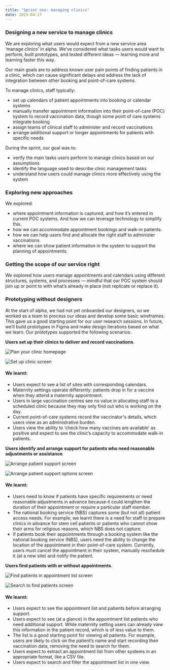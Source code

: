 ```yaml
---
title: "Sprint one: managing clinics"
date: 2023-04-17
---
```

### Designing a new service to manage clinics 
We are exploring what users would expect from a new service area ‘manage clinics’ in alpha. We’ve considered what tasks users would want to perform, built prototypes, and tested different ideas — learning more and learning faster this way. 

Our main goals are to address known user pain points of finding patients in a clinic, which can cause significant delays and address the lack of integration between other booking and point-of-care systems. 

To manage clinics, staff typically: 

- set up calendars of patient appointments into booking or calendar systems 
- manually transfer appointment information into their point-of-care (POC) system to record vaccination data, though some point of care systems integrate booking  
- assign teams of clinical staff to administer and record vaccinations 
- arrange additional support or longer appointments for patients with specific needs 

During the sprint, our goal was to:  

- verify the main tasks users perform to manage clinics based on our assumptions 
- identify the language used to describe clinic management tasks 
- understand how users could manage clinics more effectively using the system 

### Exploring new approaches  

We explored: 

- where appointment information is captured, and how it’s entered in current POC systems. And how we can leverage technology to simplify this. 
- how we can accommodate appointment bookings and walk-in patients. 
- how we can help users find and allocate the right staff to administer vaccinations. 
- where we can show patient information in the system to support the planning of appointments. 

### Getting the scope of our service right 
We explored how users manage appointments and calendars using different structures, systems, and processes — mindful that our POC system should join up or point to with what’s already in place (not replicate or replace it).  

### Prototyping without designers  

At the start of alpha, we had not yet onboarded our designers, so we worked as a team to process our ideas and develop some basic wireframes. This gave us a good starting point for our user research sessions. In future, we’ll build prototypes in Figma and make design iterations based on what we learn. Our prototypes supported the following scenarios:

**Users set up their clinics to deliver and record vaccinations**.

![Plan your clinic homepage](eccyyd9xahdqn16pv7hrc8qhkzor.png)

![Set up clinic screen](u8cu2anf2uymycq20zr6jqvo1w7o.png)

#### We learnt:

- Users expect to see a list of sites with corresponding calendars. 
- Maternity settings operate differently: patients drop in for a vaccine when they attend a maternity appointment. 
- Users in large vaccination centres see no value in allocating staff to a scheduled clinic because they may only find out who is working on the day.  
- Current point-of-care systems record the vaccinator's details, which users view as an administrative burden.   
- Users view the ability to ‘check how many vaccines are available’ as positive and expect to see the clinic’s capacity to accommodate walk-in patients.   
   
**Users identify and arrange support for patients who need reasonable adjustments or assistance**. 

![Arrange patient support screen](9a6eux4vy6zzjzc3uvxpln4pjguo.png)

![Arrange patient support options screen](uf9ejlrjuk5huxmnwtr2w66j6ftl.png)

#### We learnt:

- Users need to know if patients have specific requirements or need reasonable adjustments in advance because it could lengthen the duration of their appointment or require a particular staff member.   
- The national booking service (NBS) captures some (but not all) patient access needs. For example, we learnt there is a need for staff to prepare clinics in advance for stem cell patients or patients who cannot show their arms for religious reasons, which NBS does not capture.  
- If patients book their appointments through a booking system like the national booking service (NBS), users need the ability to change the location of the appointment in their point-of-care system. Currently, users must cancel the appointment in their system, manually reschedule it (at a new site) and notify the patient. 

**Users find patients with or without appointments**.

![Find patients in appointment list screen](jfqt16o4cle8ima0feq29c611u9d.png)

![Search to find patients screen](5ucliwzr5ykutzzsxdylf3tqwmc4.png)

#### We learnt:

- Users expect to see the appointment list and patients before arranging support. 
- Users expect to see (at a glance) in the appointment list patients who need additional support. While maternity setting users can already view this information in the patient record, which is of less value to them.     
- The list is a good starting point for viewing all patients. For example, users are likely to click on the patient’s name and start recording their vaccination data, removing the need to search for them.   
- Users expect to extract an appointment list from other systems in an appropriate format, like a CSV file.  
- Users expect to search and filter the appointment list in one view. 
